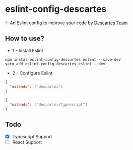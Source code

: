 # eslint-config-descartes
✨ An Eslint config to improve your code by <a href="https://github.com/descartesBot">Descartes Team</a>
## How to use?
- 1 - Install Eslint
```
npm instal eslint-config-descartes eslint --save-dev
yarn add eslint-config-descartes eslint --dev
```
- 2 - Configure Eslint
```json
{
  "extends": ["descartes"]
}
```
```json
{
  "extends": ["descartes/typescript"]
}
```

## Todo
- [x] Typescript Support
- [ ] React Support

